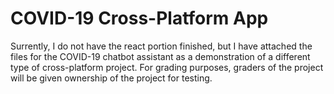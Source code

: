 # COVID-19 Cross-Platform App

Surrently, I do not have the react portion finished, but I have attached the files for the COVID-19 chatbot assistant as a demonstration of a different type of cross-platform project. For grading purposes, graders of the project will be given ownership of the project for testing.
